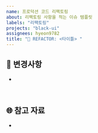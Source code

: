 ```yaml
---
name: 프로덕션 코드 리팩토링
about: 리팩토링 사항을 적는 이슈 템플릿
labels: "리팩토링"
projects: "black-ui"
assignees: hyeon9782
title: "🔨 REFACTOR: <타이틀> "
---
```


## 🚩 변경사항

-

<br/>

## 🌐 참고 자료

-

<br/>
